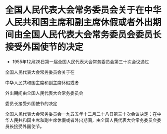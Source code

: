 # 全国人民代表大会常务委员会关于在中华人民共和国主席和副主席休假或者外出期间由全国人民代表大会常务委员会委员长接受外国使节的决定

- 1955年12月28日第一届全国人民代表大会常务委员会第三十次会议通过

<!-- INFO END -->

全国人民代表大会常务委员会关于在

中华人民共和国主席和副主席休假或者

外出期间由全国人民代表大会常务委员会

委员长接受外国使节的决定

全国人民代表大会常务委员会一九五五年十二月二十八日第三十次会议决定：在中华人民共和国主席和副主席休假或者外出期间，由全国人民代表大会常务委员会委员长接受外国使节。
